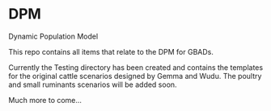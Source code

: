 # DPM
Dynamic Population Model

This repo contains all items that relate to the DPM for GBADs.

Currently the Testing directory has been created and contains the 
templates for the original cattle scenarios designed by Gemma and Wudu.
The poultry and small ruminants scenarios will be added soon.

Much more to come...

